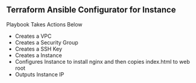 ## Terraform Ansible Configurator for Instance

Playbook Takes Actions Below

* Creates a VPC
* Creates a Security Group
* Creates a SSH Key
* Creates a Instance
* Configures Instance to install nginx and then copies index.html to web root
* Outputs Instance IP

